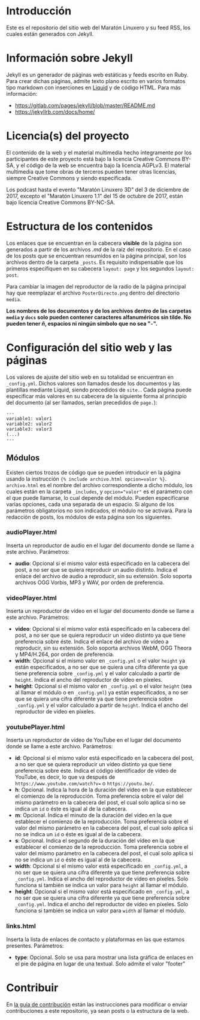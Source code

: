 # Introducción

Este es el repositorio del sitio web del Maratón Linuxero y su feed RSS, los cuales están generados con Jekyll.


# Información sobre Jekyll

Jekyll es un generador de páginas web estáticas y feeds escrito en Ruby. Para crear dichas páginas, admite texto plano escrito en varios formatos tipo markdown con inserciones en [Liquid](https://help.shopify.com/themes/liquid) y de código HTML. Para más información:
* <https://gitlab.com/pages/jekyll/blob/master/README.md>
* <https://jekyllrb.com/docs/home/>


# Licencia(s) del proyecto

El contenido de la web y el material multimedia hecho íntegramente por los participantes de este proyecto está bajo la licencia Creative Commons BY-SA, y el código de la web se encuentra bajo la licencia AGPLv3. El material multimedia que tome obras de terceros pueden tener otras licencias, siempre Creative Commons y siendo especificada.

Los podcast hasta el evento "Maratón Linuxero 3D" del 3 de diciembre de 2017, excepto el "Maratón Linuxero 1.1" del 15 de octubre de 2017, están bajo licencia Creative Commons BY-NC-SA.


# Estructura de los contenidos

Los enlaces que se encuentran en la cabecera **visible** de la página son generados a partir de los archivos *.md* de la raíz del repositorio. En el caso de los posts que se encuentran resumidos en la página principal, son los archivos dentro de la carpeta `_posts`. Es requisito indispensable que los primeros especifiquen en su cabecera `layout: page` y los segundos `layout: post`.

Para cambiar la imagen del reproductor de la radio de la página principal hay que reemplazar el archivo `PosterDirecto.png` dentro del directorio `media`.

**Los nombres de los documentos y de los archivos dentro de las carpetas `media` y `docs` solo pueden contener caracteres alfanuméricos sin tilde. No pueden tener *ñ*, espacios ni ningún símbolo que no sea "`-`".**


# Configuración del sitio web y las páginas

Los valores de ajuste del sitio web en su totalidad se encuentran en `_config.yml`. Dichos valores son llamados desde los documentos y las plantillas mediante Liquid, siendo precedidos de `site.`. Cada página puede especificar más valores en su cabecera de la siguiente forma al principio del documento (al ser llamados, serían precedidos de `page.`):

	---
	variable1: valor1
	variable2: valor2
	variable3: valor3
	(...)
	---


## Módulos

Existen ciertos trozos de código que se pueden introducir en la página usando la instrucción `{% include archivo.html opcion=valor %}`. `archivo.html` es el nombre del archivo correspondiente a dicho módulo, los cuales están en la carpeta `_includes`, y `opcion="valor"` es el parámetro con el que puede llamarse, lo cual depende del módulo. Pueden especificarse varias opciones, cada una separada de un espacio. Si alguno de los parámetros obligatorios no son indicados, el módulo no se activará. Para la redacción de posts, los módulos de esta página son los siguientes.

### audioPlayer.html

Inserta un reproductor de audio en el lugar del documento donde se llame a este archivo. Parámetros:

* **audio**: Opcional si el mismo valor está especificado en la cabecera del post, a no ser que se quiera reproducir un audio distinto. Indica el enlace del archivo de audio a reproducir, sin su extensión. Solo soporta archivos OGG Vorbis, MP3 y WAV, por orden de preferencia.


### videoPlayer.html

Inserta un reproductor de vídeo en el lugar del documento donde se llame a este archivo. Parámetros:

* **video**: Opcional si el mismo valor está especificado en la cabecera del post, a no ser que se quiera reproducir un vídeo distinto ya que tiene preferencia sobre éste. Indica el enlace del archivo de vídeo a reproducir, sin su extensión. Solo soporta archivos WebM, OGG Theora y MP4/H.264, por orden de preferencia.
* **width**: Opcional si el mismo valor en `_config.yml` o el valor `height` ya están especificados, a no ser que se quiera una cifra diferente ya que tiene preferencia sobre `_config.yml` y el valor calculado a partir de `height`. Indica el ancho del reproductor de vídeo en píxeles.
* **height**: Opcional si el mismo valor en `_config.yml` o el valor `height` (sea al llamar el módulo o en `_config.yml`) ya están especificados, a no ser que se quiera una cifra diferente ya que tiene preferencia sobre `_config.yml` y el valor calculado a partir de `height`. Indica el ancho del reproductor de vídeo en píxeles.


### youtubePlayer.html

Inserta un reproductor de vídeo de YouTube en el lugar del documento donde se llame a este archivo. Parámetros:

* **id**: Opcional si el mismo valor está especificado en la cabecera del post, a no ser que se quiera reproducir un vídeo distinto ya que tiene preferencia sobre éste. Indica el código identificador de vídeo de YouTube, es decir, lo que va después de `https://www.youtube.com/watch?v=` o `https://youtu.be/`.
* **h**: Opcional. Indica la hora de la duración del vídeo en la que establecer el comienzo de la reproducción. Toma preferencia sobre el valor del mismo parámetro en la cabecera del post, el cual solo aplica si no se indica un `id` o éste es igual al de la cabecera.
* **m**: Opcional. Indica el minuto de la duración del vídeo en la que establecer el comienzo de la reproducción. Toma preferencia sobre el valor del mismo parámetro en la cabecera del post, el cual solo aplica si no se indica un `id` o éste es igual al de la cabecera.
* **s**: Opcional. Indica el segundo de la duración del vídeo en la que establecer el comienzo de la reproducción. Toma preferencia sobre el valor del mismo parámetro en la cabecera del post, el cual solo aplica si no se indica un `id` o éste es igual al de la cabecera.
* **width**: Opcional si el mismo valor está especificado en `_config.yml`, a no ser que se quiera una cifra diferente ya que tiene preferencia sobre `_config.yml`. Indica el ancho del reproductor de vídeo en píxeles. Solo funciona si también se indica un valor para `height` al llamar el módulo.
* **height**: Opcional si el mismo valor está especificado en `_config.yml`, a no ser que se quiera una cifra diferente ya que tiene preferencia sobre `_config.yml`. Indica el ancho del reproductor de vídeo en píxeles. Solo funciona si también se indica un valor para `width` al llamar el módulo.


### links.html

Inserta la lista de enlaces de contacto y plataformas en las que estamos presentes. Parámetros:

* **type**: Opcional. Solo se usa para mostrar una lista gráfica de enlaces en el pie de página en lugar de una textual. Solo admite el valor "footer"


# Contribuir

En [la guía de contribución](CONTRIBUTING.md) están las instrucciones para modificar o enviar contribuciones a este repositorio, ya sean posts o la estructura de la web.
